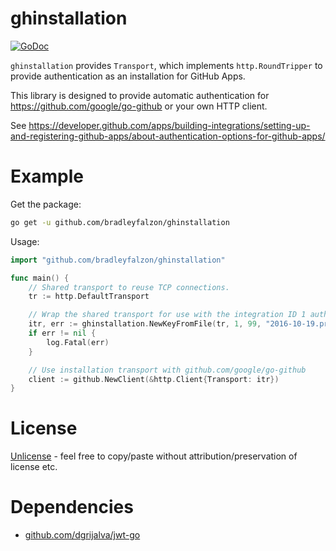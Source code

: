 # ghinstallation

[![GoDoc](https://godoc.org/github.com/bradleyfalzon/ghinstallation?status.svg)](https://godoc.org/github.com/bradleyfalzon/ghinstallation)

`ghinstallation` provides `Transport`, which implements `http.RoundTripper` to provide authentication as an installation
for GitHub Apps.

This library is designed to provide automatic authentication for https://github.com/google/go-github or your own HTTP
client.

See https://developer.github.com/apps/building-integrations/setting-up-and-registering-github-apps/about-authentication-options-for-github-apps/

# Example

Get the package:

```bash
go get -u github.com/bradleyfalzon/ghinstallation
```

Usage:

```go
import "github.com/bradleyfalzon/ghinstallation"

func main() {
    // Shared transport to reuse TCP connections.
    tr := http.DefaultTransport

    // Wrap the shared transport for use with the integration ID 1 authenticating with installation ID 99.
    itr, err := ghinstallation.NewKeyFromFile(tr, 1, 99, "2016-10-19.private-key.pem")
    if err != nil {
        log.Fatal(err)
    }

    // Use installation transport with github.com/google/go-github
    client := github.NewClient(&http.Client{Transport: itr})
}
```

# License

[Unlicense](LICENSE) - feel free to copy/paste without attribution/preservation of license etc.

# Dependencies

- [github.com/dgrijalva/jwt-go](https://github.com/dgrijalva/jwt-go)
